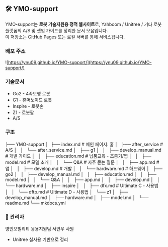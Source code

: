 ## 🛠️ YMO-support

YMO-support는 **로봇 기술지원용 정적 웹사이트**로, Yahboom / Unitree / 기타 로봇 플랫폼의 A/S 및 셋업 가이드를 정리한 문서 모음입니다.  
이 저장소는 GitHub Pages 또는 로컬 서버를 통해 서비스됩니다.

###  배포 주소
![https://ynu09.github.io/YMO-support/](https://ynu09.github.io/YMO-support/)

### 기술문서

- Go2 - 4족보행 로봇
- G1 - 휴머노이드 로봇
- Inspire - 로봇손
- Z1 - 로봇팔
- A/S

### 구조
├── YMO-support
│   ├── index.md # 메인 페이지: 홈
│   ├── after_service # A/S
│   │   └── after_service.md
│   ├── g1
│   │   ├── develop_manual.md # 개발 가이드
│   │   ├── education.md # 납품교육 - 조종기/앱
│   │   ├── model.md # 모델 소개
│   │   └── Q&A # 자주 묻는 질문
│   │       ├── app.md # 앱
│   │       ├── develop.md # 개발
│   │       └── hardware.md # 하드웨어
│   ├── go2
│   │   ├── develop_manual.md
│   │   ├── education.md
│   │   ├── model.md
│   │   └── Q&A
│   │       ├── app.md
│   │       ├── develop.md
│   │       └── hardware.md
│   ├── inspire
│   │   ├── dfx.md # Ultimate C - 사용법 
│   │   └── dftp.md # Ultimate D - 사용법 
│   └── z1
│       ├── develop_manual.md
│       ├── hardware.md
│       ├── model.md
│       └── readme.md
└── mkdocs.yml

### 🙋 관리자
영인모빌리티 응용지원팀 서연우 사원
- Unitree 실사용 기반으로 정리